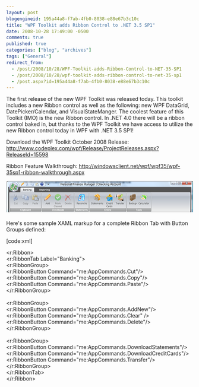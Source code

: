 ```yaml
---
layout: post
blogengineid: 195a44a8-f7ab-4fb0-8038-e88e67b3c10c
title: "WPF Toolkit adds Ribbon Control to .NET 3.5 SP1"
date: 2008-10-28 17:49:00 -0500
comments: true
published: true
categories: ["blog", "archives"]
tags: ["General"]
redirect_from: 
  - /post/2008/10/28/WPF-Toolkit-adds-Ribbon-Control-to-NET-35-SP1
  - /post/2008/10/28/wpf-toolkit-adds-ribbon-control-to-net-35-sp1
  - /post.aspx?id=195a44a8-f7ab-4fb0-8038-e88e67b3c10c
---
```

<!-- more -->

The first release of the new WPF Toolkit was released today. This toolkit includes a new Ribbon control as well as the following: new WPF DataGrid, DatePicker/Calendar, and VisualStateManger. The coolest feature of this Toolkit (IMO) is the new Ribbon control. In .NET 4.0 there will be a ribbon control baked in, but thanks to the WPF Toolkit we have access to utilize the new Ribbon control today in WPF with .NET 3.5 SP1!

Download the WPF Toolkit October 2008 Release: <a href="http://www.codeplex.com/wpf/Release/ProjectReleases.aspx?ReleaseId=15598">http://www.codeplex.com/wpf/Release/ProjectReleases.aspx?ReleaseId=15598</a>

Ribbon Feature Walkthrough: <a href="http://windowsclient.net/wpf/wpf35/wpf-35sp1-ribbon-walkthrough.aspx">http://windowsclient.net/wpf/wpf35/wpf-35sp1-ribbon-walkthrough.aspx</a>

<img src="/images/posts/WPFToolkit_RibbonControl.png" alt="" /><br /><br />Here's some sample XAML markup for a complete Ribbon Tab with Button Groups defined:

[code:xml]

<r:Ribbon><br />    <r:RibbonTab Label="Banking"><br />        <r:RibbonGroup><br />            <r:RibbonButton Command="me:AppCommands.Cut"/><br />            <r:RibbonButton Command="me:AppCommands.Copy"/><br />            <r:RibbonButton Command="me:AppCommands.Paste"/><br />        </r:RibbonGroup><br /><br />        <r:RibbonGroup><br />            <r:RibbonButton Command="me:AppCommands.AddNew"/><br />            <r:RibbonButton Command="me:AppCommands.Clear" /><br />            <r:RibbonButton Command="me:AppCommands.Delete"/><br />        </r:RibbonGroup><br /><br />        <r:RibbonGroup><br />            <r:RibbonButton Command="me:AppCommands.DownloadStatements"/><br />            <r:RibbonButton Command="me:AppCommands.DownloadCreditCards"/><br />            <r:RibbonButton Command="me:AppCommands.Transfer"/><br />        </r:RibbonGroup><br />    </r:RibbonTab><br /></r:Ribbon>

```
